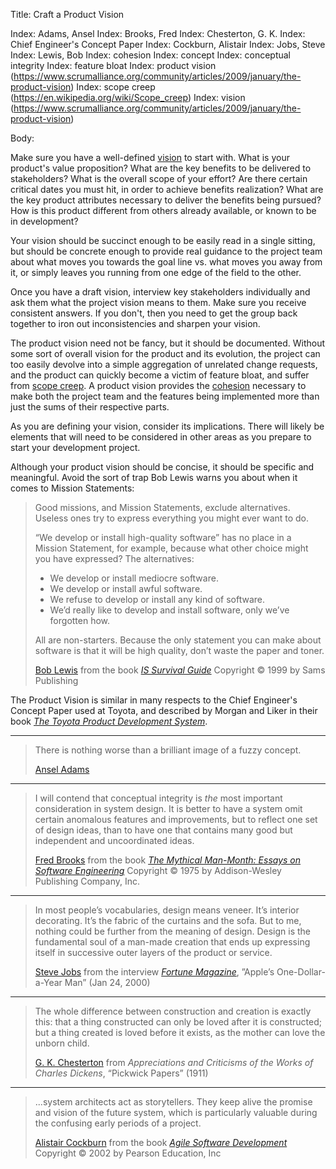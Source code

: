 Title: Craft a Product Vision

Index: Adams, Ansel
Index: Brooks, Fred
Index: Chesterton, G. K.
Index: Chief Engineer's Concept Paper
Index: Cockburn, Alistair
Index: Jobs, Steve
Index: Lewis, Bob
Index: cohesion
Index: concept
Index: conceptual integrity
Index: feature bloat
Index: product vision (https://www.scrumalliance.org/community/articles/2009/january/the-product-vision)
Index: scope creep (https://en.wikipedia.org/wiki/Scope_creep)
Index: vision (https://www.scrumalliance.org/community/articles/2009/january/the-product-vision)

Body:

Make sure you have a well-defined <a href="http://www.scaledagileframework.com/vision/" class="reflink" target="ref">vision</a> to start with. What is your product's value proposition? What are the key benefits to be delivered to stakeholders? What is the overall scope of your effort?  Are there certain critical dates you must hit, in order to achieve benefits realization? What are the key product attributes necessary to deliver the benefits being pursued? How is this product different from others already available, or known to be in development?

Your vision should be succinct enough to be easily read in a single sitting, but should be concrete enough to provide real guidance to the project team about what moves you towards the goal line vs. what moves you away from it, or simply leaves you running from one edge of the field to the other.

Once you have a draft vision, interview key stakeholders individually and ask them what the project vision means to them. Make sure you receive consistent answers. If you don't, then you need to get the group back together to iron out inconsistencies and sharpen your vision.

The product vision need not be fancy, but it should be documented. Without some sort of overall vision for the product and its evolution, the project can too easily devolve into a simple aggregation of unrelated change requests, and the product can quickly become a victim of feature bloat, and suffer from <a href="https://en.wikipedia.org/wiki/Scope_creep" class="reflink" target="ref">scope creep</a>. A product vision provides the [cohesion][] necessary to make both the project team and the features being implemented more than just the sums of their respective parts.

As you are defining your vision, consider its implications. There will likely be elements that will need to be considered in other areas as you prepare to start your development project.

Although your product vision should be concise, it should be specific and meaningful. Avoid the sort of trap Bob Lewis warns you about when it comes to Mission Statements:

<blockquote>
<p>
Good missions, and Mission Statements, exclude alternatives. Useless ones try to express everything you might ever want to do. </p>

<p>
&ldquo;We develop or install high-quality software&rdquo; has no place in a Mission Statement, for example, because what other choice might you have expressed? The alternatives: </p>

<ul>
<li>We develop or install mediocre software.</li>

<li>We develop or install awful software.</li>

<li>We refuse to develop or install any kind of software.</li>

<li>We&#8217;d really like to develop and install software, only we&#8217;ve forgotten how.</li>
</ul>

<p>
All are non-starters. Because the only statement you can make about software is that it will be high quality, don&#8217;t waste the paper and toner. </p>

<footer>
<a href="http://issurvivor.com/" class="reflink" target="ref">Bob Lewis</a> from the book <cite><a href="bibliography.html#lewis-1999">IS Survival Guide</a></cite> Copyright &copy; 1999 by Sams Publishing
</footer>
</blockquote>

The Product Vision is similar in many respects to the Chief Engineer's Concept Paper used at Toyota, and described by Morgan and Liker in their book <cite><a href="bibliography.html#morgan-liker-2006">The Toyota Product Development System</a></cite>.

----

<blockquote>
<p>
There is nothing worse than a brilliant image of a fuzzy concept.
</p>

<footer>
  <a href="http://en.wikipedia.org/wiki/Ansel_Adams" class="reflink" target="ref">Ansel Adams</a>
</footer>
</blockquote>

----

<blockquote>
<p>
I will contend that conceptual integrity is <em>the</em> most important consideration in system design. It is better to have a system omit certain anomalous features and improvements, but to reflect one set of design ideas, than to have one that contains many good but independent and uncoordinated ideas.</p>

<footer>
<a href="http://en.wikipedia.org/wiki/Fred_Brooks" class="reflink" target="ref">Fred Brooks</a> from the book <cite><a href="bibliography.html#brooks-1975">The Mythical Man-Month: Essays on Software Engineering</a></cite> Copyright &copy; 1975 by Addison-Wesley Publishing Company, Inc.
</footer>
</blockquote>

----

<blockquote>
<p>
In most people&#8217;s vocabularies, design means veneer. It&#8217;s interior decorating. It&#8217;s the fabric of the curtains and the sofa. But to me, nothing could be further from the meaning of design. Design is the fundamental soul of a man-made creation that ends up expressing itself in successive outer layers of the product or service.</p>

<footer>
<a href="http://en.wikipedia.org/wiki/Steve_Jobs" class="reflink" target="ref">Steve Jobs</a> from the interview <cite><a href="bibliography.html#jobs-2000">Fortune Magazine</a></cite>, &#8221;Apple&#8217;s One-Dollar-a-Year Man&#8221; (Jan 24, 2000)
</footer>
</blockquote>

----

<blockquote>
<p>
The whole difference between construction and creation is exactly this: that a thing constructed can only be loved after it is constructed; but a thing created is loved before it exists, as the mother can love the unborn child. </p>

<footer>
<a href="http://en.wikipedia.org/wiki/G._K._Chesterton" class="reflink" target="ref">G. K. Chesterton</a> from <cite>Appreciations and Criticisms of the Works of Charles Dickens</a></cite>, &#8220;Pickwick Papers&#8221; (1911)
</footer>
</blockquote>

----

<blockquote>
<p>
...system architects act as storytellers. They keep alive the promise and vision of the future system, which is particularly valuable during the confusing early periods of a project.</p>

<footer>
<a href="http://en.wikipedia.org/wiki/Alistair_Cockburn" class="reflink" target="ref">Alistair Cockburn</a> from the book <cite><a href="bibliography.html#cockburn-2002">Agile Software Development</a></cite> Copyright &copy; 2002 by Pearson Education, Inc
</footer>
</blockquote>


[cohesion]: cohesion.html

